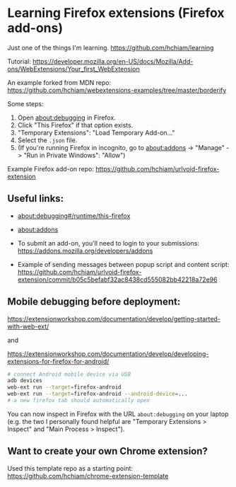 # Learning Firefox extensions (Firefox add-ons)

Just one of the things I'm learning. <https://github.com/hchiam/learning>

Tutorial: <https://developer.mozilla.org/en-US/docs/Mozilla/Add-ons/WebExtensions/Your_first_WebExtension>

An example forked from MDN repo: <https://github.com/hchiam/webextensions-examples/tree/master/borderify>

Some steps:

1. Open <about:debugging> in Firefox.
1. Click "This Firefox" if that option exists.
1. "Temporary Extensions": "Load Temporary Add-on..."
1. Select the `.json` file.
1. (If you're running Firefox in incognito, go to <about:addons> -> "Manage" -> "Run in Private Windows": "Allow")

Example Firefox add-on repo: <https://github.com/hchiam/urlvoid-firefox-extension>

## Useful links:

- <about:debugging#/runtime/this-firefox>

- <about:addons>

- To submit an add-on, you'll need to login to your submissions: <https://addons.mozilla.org/developers/addons>

- Example of sending messages between popup script and content script: <https://github.com/hchiam/urlvoid-firefox-extension/commit/b05c5befabf32ac8438cd555082bb42218a72e96>

## Mobile debugging before deployment:

<https://extensionworkshop.com/documentation/develop/getting-started-with-web-ext/>

and

<https://extensionworkshop.com/documentation/develop/developing-extensions-for-firefox-for-android/>

```bash
# connect Android mobile device via USB
adb devices
web-ext run --target=firefox-android
web-ext run --target=firefox-android --android-device=...
# a new firefox tab should automatically open
```

You can now inspect in Firefox with the URL `about:debugging` on your laptop (e.g. the two I personally found helpful are "Temporary Extensions > Inspect" and "Main Process > Inspect").

## Want to create your own Chrome extension?

Used this template repo as a starting point: <https://github.com/hchiam/chrome-extension-template>

